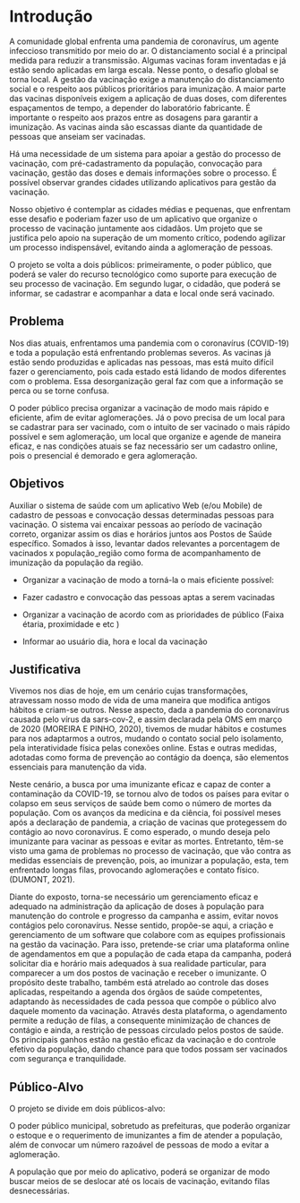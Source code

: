 # Introdução

A comunidade global enfrenta uma pandemia de coronavírus, um agente infeccioso transmitido por meio do ar. O distanciamento social é a principal medida para reduzir a transmissão. Algumas vacinas foram inventadas e já estão sendo aplicadas em larga escala. Nesse ponto, o desafio global se torna local. A gestão da vacinação exige a manutenção do distanciamento social e o respeito aos públicos prioritários para imunização. A maior parte das vacinas disponíveis exigem a aplicação de duas doses, com diferentes espaçamentos de tempo, a depender do laboratório fabricante. É importante o respeito aos prazos entre as dosagens para garantir a imunização. As vacinas ainda são escassas diante da quantidade de pessoas que anseiam ser vacinadas.  

Há uma necessidade de um sistema para apoiar a gestão do processo de vacinação, com pré-cadastramento da população, convocação para vacinação, gestão das doses e demais informações sobre o processo.  É possível observar grandes cidades utilizando aplicativos para gestão da vacinação.  

Nosso objetivo é contemplar as cidades médias e pequenas, que enfrentam esse desafio e poderiam fazer uso de um aplicativo que organize o processo de vacinação juntamente aos cidadãos.  Um projeto que se justifica pelo apoio na superação de um momento crítico, podendo agilizar um processo indispensável, evitando ainda a aglomeração de pessoas.  

O projeto se volta a dois públicos: primeiramente, o poder público, que poderá se valer do recurso tecnológico como suporte para execução de seu processo de vacinação. Em segundo lugar, o cidadão, que poderá se informar, se cadastrar e acompanhar a data e local onde será vacinado.

## Problema

Nos dias atuais, enfrentamos uma pandemia com o coronavírus (COVID-19) e toda a população está enfrentando problemas severos. As vacinas já estão sendo produzidas e aplicadas nas pessoas, mas está muito difícil fazer o gerenciamento, pois cada estado está lidando de modos diferentes com o problema. Essa desorganização geral faz com que a informação se perca ou se torne confusa.  

O poder público precisa organizar a vacinação de modo mais rápido e eficiente, afim de evitar aglomerações. Já o povo precisa de um local para se cadastrar para ser vacinado, com o intuito de ser vacinado o mais rápido possível e sem aglomeração, um local que organize e agende de maneira eficaz, e nas condições atuais se faz necessário ser um cadastro online, pois o presencial é demorado e gera aglomeração. 

## Objetivos

Auxiliar o sistema de saúde com um aplicativo Web (e/ou Mobile) de cadastro de pessoas e convocação dessas determinadas pessoas para vacinação. O sistema vai encaixar pessoas ao período de vacinação correto, organizar assim os dias e horários juntos aos Postos de Saúde específico. Somados à isso, levantar dados relevantes a porcentagem de vacinados x população_região como forma de acompanhamento de imunização da população da região. 

- Organizar a vacinação de modo a torná-la o mais eficiente possível: 

- Fazer cadastro e convocação das pessoas aptas a serem vacinadas 

- Organizar a vacinação de acordo com as prioridades de público (Faixa étaria, proximidade e etc )

- Informar ao usuário dia, hora e local da vacinação 

## Justificativa

Vivemos nos dias de hoje, em um cenário cujas transformações, atravessam nosso modo de vida de uma maneira que modifica antigos hábitos e criam-se outros. Nesse aspecto, dada a pandemia do coronavírus causada pelo vírus da sars-cov-2, e assim declarada pela OMS em março de 2020 (MOREIRA E PINHO, 2020), tivemos de mudar hábitos e costumes para nos adaptarmos a outros, mudando o contato social pelo isolamento, pela interatividade física pelas conexões online. Estas e outras medidas, adotadas como forma de prevenção ao contágio da doença, são elementos essenciais para manutenção da vida. 

Neste cenário, a busca por uma imunizante eficaz e capaz de conter a contaminação da COVID-19, se tornou alvo de todos os países para evitar o colapso em seus serviços de saúde bem como o número de mortes da população. Com os avanços da medicina e da ciência, foi possível meses após a declaração de pandemia, a criação de vacinas que protegessem do contágio ao novo coronavírus. E como esperado, o mundo deseja pelo imunizante para vacinar as pessoas e evitar as mortes. Entretanto, têm-se visto uma gama de problemas no processo de vacinação, que vão contra as medidas essenciais de prevenção, pois, ao imunizar a população, esta, tem enfrentado longas filas, provocando aglomerações e contato físico. (DUMONT, 2021). 

Diante do exposto, torna-se necessário um gerenciamento eficaz e adequado na administração da aplicação de doses à população para manutenção do controle e progresso da campanha e assim, evitar novos contágios pelo coronavírus. Nesse sentido, propõe-se aqui, a criação e gerenciamento de um software que colabore com as equipes profissionais na gestão da vacinação. Para isso, pretende-se criar uma plataforma online de agendamentos em que a população de cada etapa da campanha, poderá solicitar dia e horário mais adequados à sua realidade particular, para comparecer a um dos postos de vacinação e receber o imunizante. O propósito deste trabalho, também está atrelado ao controle das doses aplicadas, respeitando a agenda dos órgãos de saúde competentes, adaptando às necessidades de cada pessoa que compõe o público alvo daquele momento da vacinação. Através desta plataforma, o agendamento permite a redução de filas, a consequente minimização de chances de contágio e ainda, a restrição de pessoas circulado pelos postos de saúde. Os principais ganhos estão na gestão eficaz da vacinação e do controle efetivo da população, dando chance para que todos possam ser vacinados com segurança e tranquilidade.  

## Público-Alvo

O projeto se divide em dois públicos-alvo:  

O poder público municipal, sobretudo as prefeituras, que poderão organizar o estoque e o requerimento de imunizantes a fim de atender a população, além de convocar um número razoável de pessoas de modo a evitar a aglomeração. 

A população que por meio do aplicativo, poderá se organizar de modo buscar meios de se deslocar até os locais de vacinação, evitando filas desnecessárias.

